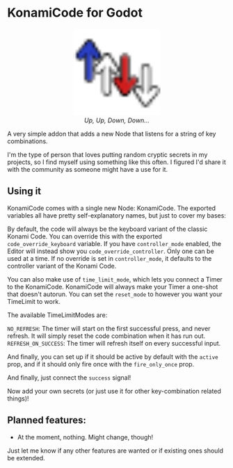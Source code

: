 # KonamiCode for Godot
<p align="center">
    <img src="addons/konamicode/icon.svg" alt="Logo" width="200">
    <br />
    <i>Up, Up, Down, Down...</i>
</p>


A very simple addon that adds a new Node that listens for a string of key combinations.

I'm the type of person that loves putting random cryptic secrets in my projects, so I find myself using something like this often. I figured I'd share it with the community as someone might have a use for it.

## Using it
KonamiCode comes with a single new Node: KonamiCode. The exported variables all have pretty self-explanatory names, but just to cover my bases:

By default, the code will always be the keyboard variant of the classic Konami Code. You can override this with the exported `code_override_keyboard` variable. If you have `controller_mode` enabled, the Editor will instead show you `code_override_controller`. Only one can be used at a time. If no override is set in `controller_mode`, it defaults to the controller variant of the Konami Code.

You can also make use of `time_limit_mode`, which lets you connect a Timer to the KonamiCode. KonamiCode will always make your Timer a one-shot that doesn't autorun. You can set the `reset_mode` to however you want your TimeLimit to work.

The available TimeLimitModes are:

`NO_REFRESH`: The timer will start on the first successful press, and never refresh. It will simply reset the code combination when it has run out.
`REFRESH_ON_SUCCESS`: The timer will refresh itself on every successful input.


And finally, you can set up if it should be active by default with the `active` prop, and if it should only fire once with the `fire_only_once` prop.

And finally, just connect the `success` signal!

Now add your own secrets (or just use it for other key-combination related things)!

## Planned features:
- At the moment, nothing. Might change, though!

Just let me know if any other features are wanted or if existing ones should be extended.